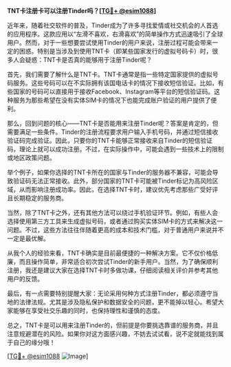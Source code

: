 **TNT卡注册卡可以注册Tinder吗？[[TG💪+ @esim1088](https://t.me/s/esim1088)]**

近年来，随着社交软件的普及，Tinder成为了许多寻找爱情或社交机会的人首选的应用程序。这款应用以“左滑不喜欢，右滑喜欢”的简单操作方式迅速吸引了全球用户。然而，对于一些想要尝试使用Tinder的用户来说，注册过程可能会带来一定的困惑。特别是当涉及到使用TNT卡（即某些国家发行的虚拟号码卡）时，很多人会疑惑：TNT卡是否真的能够用于注册Tinder呢？

首先，我们需要了解什么是TNT卡。TNT卡通常是指一些特定国家提供的虚拟号码服务。这些号码可以在不实际拥有该国电话卡的情况下接收短信验证。比如，有些国家的号码可以直接用于接收Facebook、Instagram等平台的短信验证码。这种服务为那些希望在没有实体SIM卡的情况下也能完成账户验证的用户提供了便利。

那么，回到问题的核心——TNT卡是否能用来注册Tinder呢？答案是肯定的，但需要满足一些条件。Tinder的注册流程要求用户输入手机号码，并通过短信接收验证码完成验证。因此，只要你的TNT卡能够正常接收来自Tinder的短信验证码，理论上就可以成功注册。不过，在实际操作中，可能会遇到一些技术上的限制或地区政策问题。

举个例子，如果你选择的TNT卡所在的国家与Tinder的服务器不兼容，可能会导致验证码无法正常接收。此外，部分国家的TNT卡可能被Tinder标记为高风险区域，从而影响注册成功率。因此，在选择TNT卡时，建议优先考虑那些广受好评且长期稳定的服务商。

当然，除了TNT卡之外，还有其他方法可以绕过手机验证环节。例如，有些人会选择使用第三方工具来生成虚拟号码，或者通过购买实体SIM卡的方式来解决这一问题。不过，这些方法往往伴随着更高的成本和技术门槛，对于普通用户来说并不一定是最优解。

从我个人的经验来看，TNT卡确实是目前最便捷的一种解决方案。它不仅价格低廉，而且操作简单，非常适合初次尝试Tinder的新手用户。当然，为了确保顺利注册，我还是建议大家在选择TNT卡时多做功课，仔细阅读相关评价并参考其他用户的反馈。

最后，有一点需要特别提醒大家：无论采用何种方式注册Tinder，都必须遵守当地的法律法规。尤其是涉及隐私保护和数据安全的问题，更不能掉以轻心。希望大家能够在享受社交乐趣的同时，也保持理性和谨慎的态度。

总之，TNT卡是可以用来注册Tinder的，但前提是你要挑选靠谱的服务商，并且注意规避潜在的风险。如果你对这方面感兴趣，不妨去试试看，说不定就能找到属于自己的缘分哦！

[[TG💪+ @esim1088](https://t.me/s/esim1088) ![Image](https://i.postimg.cc/4NQfJmqS/Snipaste-2025-05-13-00-14-12.png)]